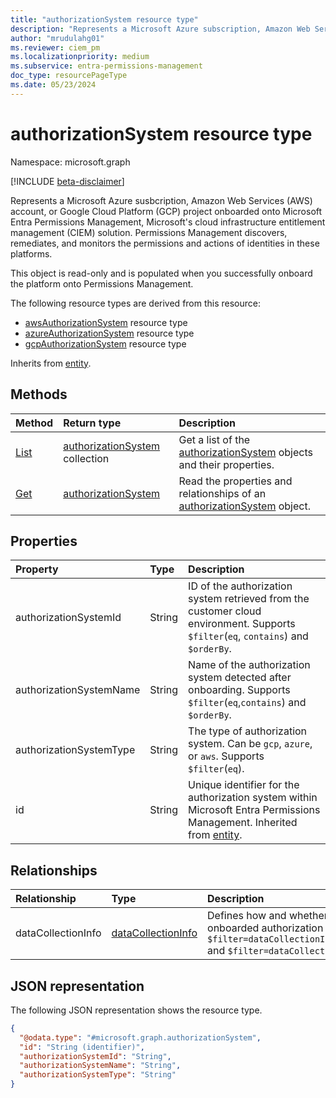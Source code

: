 ```yaml
---
title: "authorizationSystem resource type"
description: "Represents a Microsoft Azure subscription, Amazon Web Services (AWS) account, or Google Cloud Platform (GCP) project that you've onboarded onto Microsoft Entra Permissions Management."
author: "mrudulahg01"
ms.reviewer: ciem_pm
ms.localizationpriority: medium
ms.subservice: entra-permissions-management
doc_type: resourcePageType
ms.date: 05/23/2024
---
```


# authorizationSystem resource type

Namespace: microsoft.graph

[!INCLUDE [beta-disclaimer](../../includes/beta-disclaimer.md)]

Represents a Microsoft Azure susbcription, Amazon Web Services (AWS) account, or Google Cloud Platform (GCP) project onboarded onto Microsoft Entra Permissions Management, Microsoft's cloud infrastructure entitlement management (CIEM) solution. Permissions Management discovers, remediates, and monitors the permissions and actions of identities in these platforms.

This object is read-only and is populated when you successfully onboard the platform onto Permissions Management.

The following resource types are derived from this resource:

- [awsAuthorizationSystem](../resources/awsauthorizationsystem.md) resource type
- [azureAuthorizationSystem](../resources/azureauthorizationsystem.md) resource type
- [gcpAuthorizationSystem](../resources/gcpauthorizationsystem.md) resource type

Inherits from [entity](../resources/entity.md).

## Methods
|Method|Return type|Description|
|:---|:---|:---|
|[List](../api/externalconnectors-external-list-authorizationsystems.md)|[authorizationSystem](../resources/authorizationsystem.md) collection|Get a list of the [authorizationSystem](../resources/authorizationsystem.md) objects and their properties.|
|[Get](../api/authorizationsystem-get.md)|[authorizationSystem](../resources/authorizationsystem.md)|Read the properties and relationships of an [authorizationSystem](../resources/authorizationsystem.md) object.|

## Properties
|Property|Type|Description|
|:---|:---|:---|
|authorizationSystemId|String|ID of the authorization system retrieved from the customer cloud environment. Supports `$filter`(`eq`, `contains`) and `$orderBy`.|
|authorizationSystemName|String|Name of the authorization system detected after onboarding. Supports `$filter`(`eq`,`contains`) and `$orderBy`.|
|authorizationSystemType|String|The type of authorization system. Can be `gcp`, `azure`, or `aws`. Supports `$filter`(`eq`).|
|id|String|Unique identifier for the authorization system within Microsoft Entra Permissions Management. Inherited from [entity](../resources/entity.md).|

## Relationships
|Relationship|Type|Description|
|:---|:---|:---|
|dataCollectionInfo|[dataCollectionInfo](../resources/datacollectioninfo.md)|Defines how and whether Permissions Management collects data from the onboarded authorization system. Supports `$filter` (`eq`) as follows:  `$filter=dataCollectionInfo/entitlements/permissionsModificationCapability` and `$filter=dataCollectionInfo/entitlements/status`.|

## JSON representation
The following JSON representation shows the resource type.
<!-- {
  "blockType": "resource",
  "keyProperty": "id",
  "@odata.type": "microsoft.graph.authorizationSystem",
  "baseType": "microsoft.graph.entity",
  "openType": false
}
-->
``` json
{
  "@odata.type": "#microsoft.graph.authorizationSystem",
  "id": "String (identifier)",
  "authorizationSystemId": "String",
  "authorizationSystemName": "String",
  "authorizationSystemType": "String"
}
```


